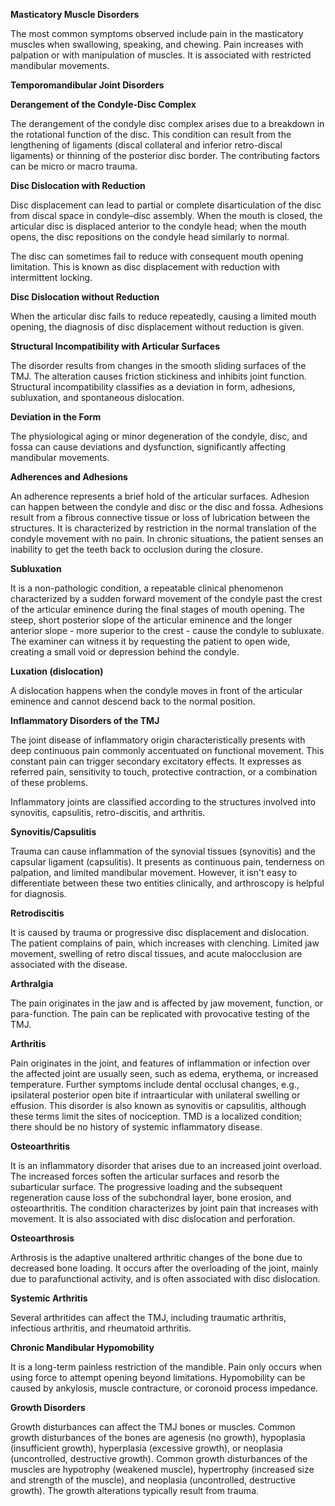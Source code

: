 **Masticatory Muscle Disorders**

The most common symptoms observed include pain in the masticatory muscles when swallowing, speaking, and chewing. Pain increases with palpation or with manipulation of muscles. It is associated with restricted mandibular movements.

**Temporomandibular Joint Disorders**

**Derangement of the Condyle-Disc Complex**

The derangement of the condyle disc complex arises due to a breakdown in the rotational function of the disc. This condition can result from the lengthening of ligaments (discal collateral and inferior retro-discal ligaments) or thinning of the posterior disc border. The contributing factors can be micro or macro trauma.

**Disc Dislocation with Reduction**

Disc displacement can lead to partial or complete disarticulation of the disc from discal space in condyle–disc assembly. When the mouth is closed, the articular disc is displaced anterior to the condyle head; when the mouth opens, the disc repositions on the condyle head similarly to normal.

The disc can sometimes fail to reduce with consequent mouth opening limitation. This is known as disc displacement with reduction with intermittent locking.

**Disc Dislocation without Reduction**

When the articular disc fails to reduce repeatedly, causing a limited mouth opening, the diagnosis of disc displacement without reduction is given.

**Structural Incompatibility with Articular Surfaces**

The disorder results from changes in the smooth sliding surfaces of the TMJ. The alteration causes friction stickiness and inhibits joint function. Structural incompatibility classifies as a deviation in form, adhesions, subluxation, and spontaneous dislocation.

**Deviation in the Form**

The physiological aging or minor degeneration of the condyle, disc, and fossa can cause deviations and dysfunction, significantly affecting mandibular movements.

**Adherences and Adhesions**

An adherence represents a brief hold of the articular surfaces. Adhesion can happen between the condyle and disc or the disc and fossa. Adhesions result from a fibrous connective tissue or loss of lubrication between the structures. It is characterized by restriction in the normal translation of the condyle movement with no pain. In chronic situations, the patient senses an inability to get the teeth back to occlusion during the closure.

**Subluxation**

It is a non-pathologic condition, a repeatable clinical phenomenon characterized by a sudden forward movement of the condyle past the crest of the articular eminence during the final stages of mouth opening. The steep, short posterior slope of the articular eminence and the longer anterior slope - more superior to the crest - cause the condyle to subluxate. The examiner can witness it by requesting the patient to open wide, creating a small void or depression behind the condyle.

**Luxation (dislocation)**

A dislocation happens when the condyle moves in front of the articular eminence and cannot descend back to the normal position.

**Inflammatory Disorders of the TMJ**

The joint disease of inflammatory origin characteristically presents with deep continuous pain commonly accentuated on functional movement. This constant pain can trigger secondary excitatory effects. It expresses as referred pain, sensitivity to touch, protective contraction, or a combination of these problems.

Inflammatory joints are classified according to the structures involved into synovitis, capsulitis, retro-discitis, and arthritis.

**Synovitis/Capsulitis**

Trauma can cause inflammation of the synovial tissues (synovitis) and the capsular ligament (capsulitis). It presents as continuous pain, tenderness on palpation, and limited mandibular movement. However, it isn't easy to differentiate between these two entities clinically, and arthroscopy is helpful for diagnosis.

**Retrodiscitis**

It is caused by trauma or progressive disc displacement and dislocation. The patient complains of pain, which increases with clenching. Limited jaw movement, swelling of retro discal tissues, and acute malocclusion are associated with the disease.

**Arthralgia**

The pain originates in the jaw and is affected by jaw movement, function, or para-function. The pain can be replicated with provocative testing of the TMJ.

**Arthritis**

Pain originates in the joint, and features of inflammation or infection over the affected joint are usually seen, such as edema, erythema, or increased temperature. Further symptoms include dental occlusal changes, e.g., ipsilateral posterior open bite if intraarticular with unilateral swelling or effusion. This disorder is also known as synovitis or capsulitis, although these terms limit the sites of nociception. TMD is a localized condition; there should be no history of systemic inflammatory disease.

**Osteoarthritis**

It is an inflammatory disorder that arises due to an increased joint overload. The increased forces soften the articular surfaces and resorb the subarticular surface. The progressive loading and the subsequent regeneration cause loss of the subchondral layer, bone erosion, and osteoarthritis. The condition characterizes by joint pain that increases with movement. It is also associated with disc dislocation and perforation.

**Osteoarthrosis**

Arthrosis is the adaptive unaltered arthritic changes of the bone due to decreased bone loading. It occurs after the overloading of the joint, mainly due to parafunctional activity, and is often associated with disc dislocation.

**Systemic Arthritis**

Several arthritides can affect the TMJ, including traumatic arthritis, infectious arthritis, and rheumatoid arthritis.

**Chronic Mandibular Hypomobility**

It is a long-term painless restriction of the mandible. Pain only occurs when using force to attempt opening beyond limitations. Hypomobility can be caused by ankylosis, muscle contracture, or coronoid process impedance.

**Growth Disorders**

Growth disturbances can affect the TMJ bones or muscles. Common growth disturbances of the bones are agenesis (no growth), hypoplasia (insufficient growth), hyperplasia (excessive growth), or neoplasia (uncontrolled, destructive growth). Common growth disturbances of the muscles are hypotrophy (weakened muscle), hypertrophy (increased size and strength of the muscle), and neoplasia (uncontrolled, destructive growth). The growth alterations typically result from trauma.